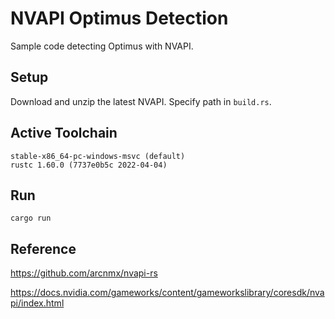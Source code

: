 NVAPI Optimus Detection
===

Sample code detecting Optimus with NVAPI.

Setup
---
Download and unzip the latest NVAPI. Specify path in `build.rs`.

Active Toolchain
---

    stable-x86_64-pc-windows-msvc (default)
    rustc 1.60.0 (7737e0b5c 2022-04-04)

Run
---

    cargo run

Reference
---
https://github.com/arcnmx/nvapi-rs

https://docs.nvidia.com/gameworks/content/gameworkslibrary/coresdk/nvapi/index.html
